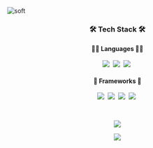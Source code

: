 ![soft](https://capsule-render.vercel.app/api?type=soft&color=gradient&customColorList=1&text=Seungyun%20Baek&fontSize=50&animation=fadeIn&fontColor=FFFFFF)

<h3 align="center">🛠 Tech Stack 🛠</h3>

<h4 align="center">👩‍💻 Languages 👩‍💻</h4>
<p align="center">
    <img src="https://img.shields.io/badge/Python-3776AB?style=for-the-badge&logo=python&logoColor=white"/></a>&nbsp
    <img src="https://img.shields.io/badge/C-00599C?style=for-the-badge&logo=c&logoColor=white"/></a>&nbsp
    <img src="https://img.shields.io/badge/C%2B%2B-00599C?style=for-the-badge&logo=c%2B%2B&logoColor=white"/></a>&nbsp
</p>

<h4 align="center">🚀 Frameworks 🚀</h4>
<p align="center">
    <img src="https://img.shields.io/badge/PyTorch-EE4C2C?style=for-the-badge&logo=PyTorch&logoColor=white"/></a>&nbsp
    <img src="https://img.shields.io/badge/PyTorch Lightning-792EE5?style=for-the-badge&logo=PyTorch Lightning&logoColor=white"/></a>&nbsp
    <img src="https://img.shields.io/badge/Plotly-239120?style=for-the-badge&logo=plotly&logoColor=white"/></a>&nbsp
    <img src="https://img.shields.io/badge/Docker-2CA5E0?style=for-the-badge&logo=docker&logoColor=white"/></a>&nbsp
</p>

<br>
<p align="center">
    <img src="http://mazassumnida.wtf/api/v2/generate_badge?boj=L0Z1K">
</p>
<p align="center">
    <a href="https://github.com/anuraghazra/github-readme-stats"><img src="https://github-readme-stats.vercel.app/api?username=L0Z1K&count_private=true&show_icons=true&theme=dracula"/></a>
</p>

